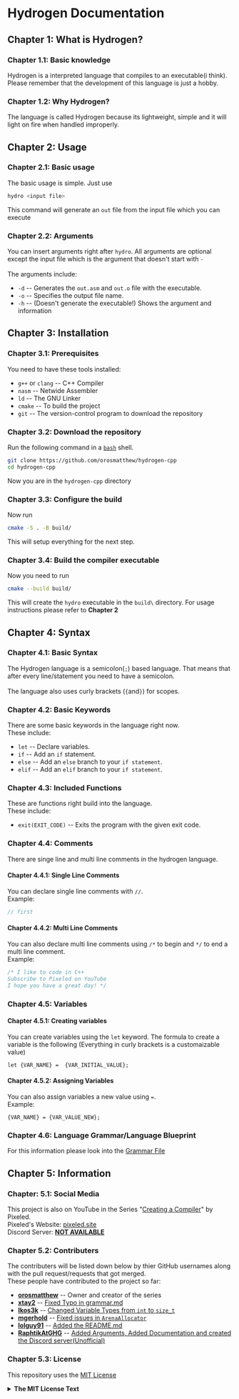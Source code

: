 # Hydrogen Documentation

## Chapter 1: What is Hydrogen?
### Chapter 1.1: Basic knowledge
Hydrogen is a interpreted language that compiles to an executable(i think). Please remember that the development of this language is just a hobby.

### Chapter 1.2: Why Hydrogen?
The language is called Hydrogen because its lightweight, simple and it will light on fire when handled improperly.

## Chapter 2: Usage
### Chapter 2.1: Basic usage
The basic usage is simple. Just use 
```bash
hydro <input file>
```
This command will generate an `out` file from the input file which you can execute

### Chapter 2.2: Arguments
You can insert arguments right after `hydro`. All arguments are optional except the input file which is the argument that doesn't start with `-` </br> </br>
The arguments include: 
* `-d` -- Generates the `out.asm` and `out.o` file with the executable.
* `-o` -- Specifies the output file name.
* `-h` -- (Doesn't generate the executable!) Shows the argument and information

## Chapter 3: Installation
### Chapter 3.1: Prerequisites
You need to have these tools installed:
* `g++` or `clang` -- C++ Compiler 
* `nasm` -- Netwide Assembler
* `ld` -- The GNU Linker
* `cmake` -- To build the project
* `git` -- The version-control program to download the repository

### Chapter 3.2: Download the repository
Run the following command in a [`bash`](https://en.wikipedia.org/wiki/Bash_(Unix_shell)) shell.
```bash
git clone https://github.com/orosmatthew/hydrogen-cpp
cd hydrogen-cpp
```
Now you are in the `hydrogen-cpp` directory

### Chapter 3.3: Configure the build
Now run 
```bash
cmake -S . -B build/
```
This will setup everything for the next step.

### Chapter 3.4: Build the compiler executable
Now you need to run 
```bash
cmake --build build/
```

This will create the `hydro` executable in the `build\` directory. For usage instructions please refer to <b> Chapter 2 </b>


## Chapter 4: Syntax 
### Chapter 4.1: Basic Syntax
The Hydrogen language is a semicolon(`;`) based language. That means that after every line/statement you need to have a semicolon. </br> </br>
The language also uses curly brackets (`{`and`}`) for scopes.

### Chapter 4.2: Basic Keywords
There are some basic keywords in the language right now. </br>
These include:
* `let` -- Declare variables.
* `if` -- Add an `if` statement.
* `else` -- Add an `else` branch to your `if statement`.
* `elif` -- Add an `elif` branch to your `if statement`.
### Chapter 4.3: Included Functions
These are functions right build into the language.</br>
These include:
* `exit(EXIT_CODE)` -- Exits the program with the given exit code.

### Chapter 4.4: Comments
There are singe line and multi line comments in the hydrogen language.
#### Chapter 4.4.1: Single Line Comments
You can declare single line comments with `//`.</br>
Example:
```c
// first
```

#### Chapter 4.4.2: Multi Line Comments
You can also declare multi line comments using `/*` to begin and `*/` to end a multi line comment. </br>
Example: 
```c
/* I like to code in C++
Subscribe to Pixeled on YouTube
I hope you have a great day! */
```

### Chapter 4.5: Variables
#### Chapter 4.5.1: Creating variables
You can create variables using the `let` keyword.
The formula to create a variable is the following (Everything in curly brackets is a customaizable value) 
```
let {VAR_NAME} =  {VAR_INITIAL_VALUE};
```

#### Chapter 4.5.2: Assigning Variables
You can also assign variables a new value using `=`. </br>
Example: 
```
{VAR_NAME} = {VAR_VALUE_NEW};
```

### Chapter 4.6: Language Grammar/Language Blueprint
For this information please look into the [Grammar File](grammar.md)

## Chapter 5: Information
### Chapter: 5.1: Social Media
This project is also on YouTube in the Series "[Creating a Compiler](https://www.youtube.com/playlist?list=PLUDlas_Zy_qC7c5tCgTMYq2idyyT241qs)" by Pixeled. </br>
Pixeled's Website: [pixeled.site](https://pixeled.site) </br>
Discord Server: <b><u>NOT AVAILABLE</b></u>

### Chapter 5.2: Contributers
The contributers will be listed down below by thier GitHub usernames along with the pull request/requests that got merged. </br>
These people have contributed to the project so far:
* <b>[orosmatthew](https://github.com/orosmatthew)</b> -- Owner and creator of the series
* <b>[xtay2](https://github.com/xtay2)</b> -- [Fixed Typo in grammar.md](https://github.com/orosmatthew/hydrogen-cpp/pull/6)
* <b>[Ikos3k](https://github.com/Ikos3k)</b> -- [Changed Variable Types from `int` to `size_t`](https://github.com/orosmatthew/hydrogen-cpp/pull/9) </br>
* <b>[mgerhold](https://github.com/mgerhold)</b> -- [Fixed issues in `ArenaAllocator`](https://github.com/orosmatthew/hydrogen-cpp/pull/11) </br>
* <b>[lolguy91](https://github.com/lolguy91)</b> -- [Added the README.md](https://github.com/orosmatthew/hydrogen-cpp/pull/3) </br>
* <b>[RaphtikAtGHG](https://github.com/RaphtikAtGHG)</b> -- [Added Arguments, Added Documentation and created the Discord server(Unofficial)](https://github.com/orosmatthew/hydrogen-cpp/pull/12)

### Chapter 5.3: License
This repository uses the [MIT License](https://opensource.org/license/mit/)

<details>
    <summary><b>The MIT License Text</b></summary>

    Copyright (c) 2023-present Matthew Oros

    Permission is hereby granted, free of charge, to any person obtaining a copy 
    of this software and associated documentation files (the "Software"), to deal 
    in the Software without restriction, including without limitation the rights 
    to use, copy, modify, merge, publish, distribute, sublicense, and/or sell
    copies of the Software, and to permit persons to whom the Software is
    furnished to do so, subject to the following conditions:

    The above copyright notice and this permission notice shall be included in all 
    copies or substantial portions of the Software.

    THE SOFTWARE IS PROVIDED "AS IS", WITHOUT WARRANTY OF ANY KIND, EXPRESS OR 
    IMPLIED, INCLUDING BUT NOT LIMITED TO THE WARRANTIES OF MERCHANTABILITY,
    FITNESS FOR A PARTICULAR PURPOSE AND NONINFRINGEMENT. IN NO EVENT SHALL THE 
    AUTHORS OR COPYRIGHT HOLDERS BE LIABLE FOR ANY CLAIM, DAMAGES OR OTHER
    LIABILITY, WHETHER IN AN ACTION OF CONTRACT, TORT OR OTHERWISE, ARISING FROM, 
    OUT OF OR IN CONNECTION WITH THE SOFTWARE OR THE USE OR OTHER DEALINGS IN THE
    SOFTWARE. 

</details>
